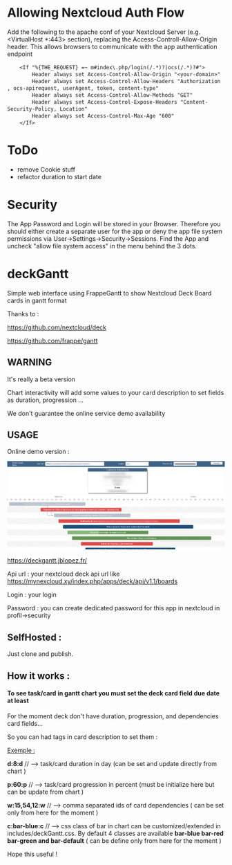 # Allowing Nextcloud Auth Flow

Add the following to the apache conf of your Nextcloud Server (e.g. <VirtualHost \*:443> section), replacing the Access-Controll-Allow-Origin header. This allows browsers to communicate with the app authentication endpoint

```
	<If "%{THE_REQUEST} =~ m#index\.php/login(/.*)?|ocs(/.*)?#">
		Header always set Access-Control-Allow-Origin "<your-domain>"
		Header always set Access-Control-Allow-Headers "Authorization , ocs-apirequest, userAgent, token, content-type"
		Header always set Access-Control-Allow-Methods "GET"
		Header always set Access-Control-Expose-Headers "Content-Security-Policy, Location"
		Header always set Access-Control-Max-Age "600"
	</If>

```

# ToDo

- remove Cookie stuff
- refactor duration to start date

# Security

The App Password and Login will be stored in your Browser. Therefore you should either create a separate user for the app or deny the app file system permissions via User->Settings->Security->Sessions. Find the App and uncheck "allow file system access" in the menu behind the 3 dots.

# deckGantt

Simple web interface using FrappeGantt to show Nextcloud Deck Board cards in gantt format

Thanks to :

https://github.com/nextcloud/deck

https://github.com/frappe/gantt

## WARNING

It's really a beta version

Chart interactivity will add some values to your card description to set fields as duration, progression ...

We don't guarantee the online service demo availability

## USAGE

Online demo version :

![image-20200419110951335](./capture.png)

https://deckgantt.jblopez.fr/

Api url : your nextcloud deck api url like https://mynexcloud.xy/index.php/apps/deck/api/v1.1/boards

Login : your login

Password : you can create dedicated password for this app in nextcloud in profil->security

## SelfHosted :

Just clone and publish.

## How it works :

#### **To see task/card in gantt chart you must set the deck card field due date at least**

For the moment deck don't have duration, progression, and dependencies card fields...

So you can had tags in card description to set them :

<u>Exemple :</u>

**d:8:d** // --> task/card duration in day (can be set and update directly from chart )

**p:60:p** // --> task/card progression in percent (must be initialize here but can be update from chart )

**w:15,54,12:w** // --> comma separated ids of card dependencies ( can be set only from here for the moment )

**c:bar-blue:c** // --> css class of bar in chart can be customized/extended in includes/deckGantt.css. By default 4 classes are available **bar-blue bar-red bar-green and bar-default** ( can be define only from here for the moment )

Hope this useful !
